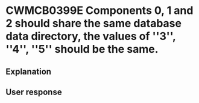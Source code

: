 # CWMCB0399E Components 0, 1 and 2 should share the same database data directory, the values of ''3'', ''4'', ''5'' should be the same.

## Explanation

## User response